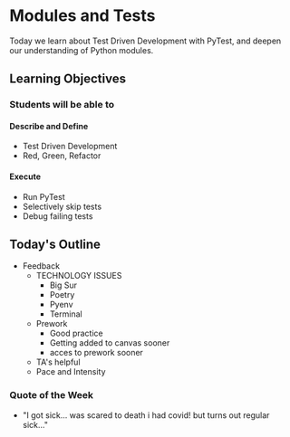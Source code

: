 # Modules and Tests

Today we learn about Test Driven Development with PyTest, and deepen our understanding of Python modules.

## Learning Objectives

### Students will be able to

#### Describe and Define

- Test Driven Development
- Red, Green, Refactor

#### Execute

- Run PyTest
- Selectively skip tests
- Debug failing tests

## Today's Outline

- Feedback
  - TECHNOLOGY ISSUES
    - Big Sur
    - Poetry
    - Pyenv
    - Terminal
  - Prework
    - Good practice
    - Getting added to canvas sooner
    - acces to prework sooner
  - TA's helpful
  - Pace and Intensity

### Quote of the Week

- "I got sick... was scared to death i had covid! but turns out regular sick..."
